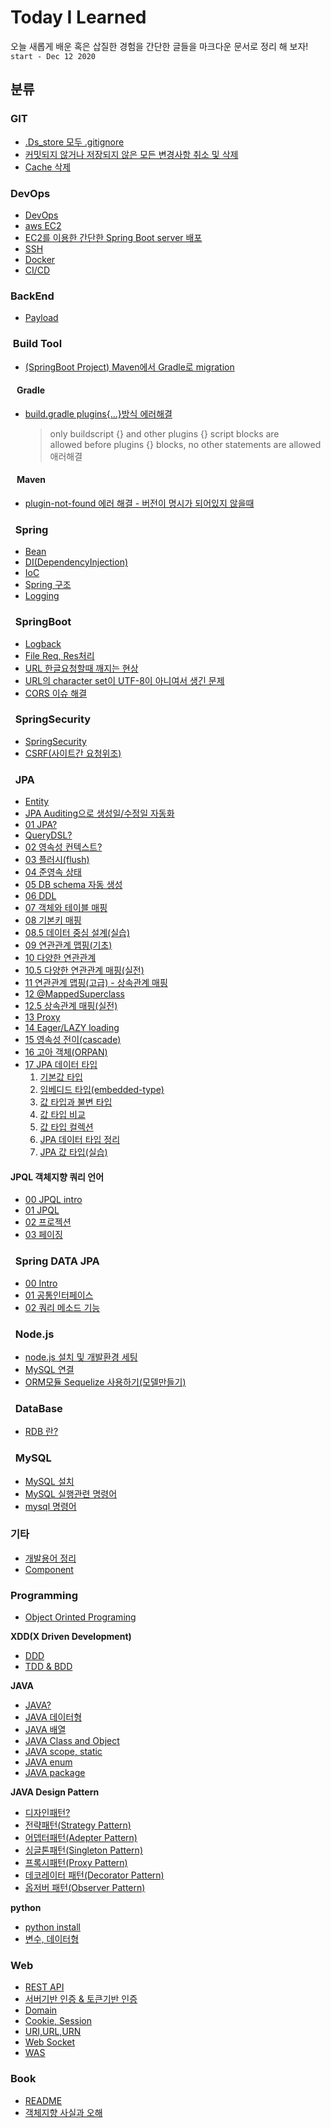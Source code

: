 # Today I Learned
오늘 새롭게 배운 혹은 삽질한 경험을 간단한 글들을 마크다운 문서로 정리 해 보자! `start - Dec 12 2020`  
## 분류
### GIT
- [.Ds_store 모두 .gitignore](/Git/ds-store-ignore.md)
- [커밋되지 않거나 저장되지 않은 모든 변경사항 취소 및 삭제](/Git/rm-unstaged.md)
- [Cache 삭제](/Git/cache-remove.md)

### DevOps
- [DevOps](/DevOps/DevOps.md)
- [aws EC2](/DevOps/awsEC2.md)
- [EC2를 이용한 간단한 Spring Boot server 배포](/DevOps/simple-spring-boot-aws.md)
- [SSH](/DevOps/ssh.md)
- [Docker](/DevOps/Docker.md)
- [CI/CD](/DevOps/CI-CD.md)

### BackEnd
- [Payload](/BE/payload.md)

### &nbsp;Build Tool
- [(SpringBoot Project) Maven에서 Gradle로 migration](/BE/BuildTool/gradle/maven-to-gradle-migration.md)
#### &nbsp;&nbsp; Gradle
- [build.gradle plugins{...}방식 에러해결](/BE/BuildTool/gradle/build-gradle-plugins-allowed%20befor-plugins-block.md)
  > only buildscript {} and other plugins {} script blocks are  
  > allowed before plugins {} blocks, no other statements are allowed   
  > 애러해결

#### &nbsp;&nbsp; Maven
- [plugin-not-found 에러 해결 - 버전이 명시가 되어있지 않을때](/BE/BuildTool/maven/plugin-not-found.md)
### &nbsp; Spring 
- [Bean](/BE/Spring/Bean.md)
- [DI(DependencyInjection)](/BE/Spring/DI(Dependency-Injection).md)
- [IoC](/BE/Spring/IOC(Inversion-Of-Control).md)
- [Spring 구조](/BE/Spring/DTO,DAO,Entity-class.md)
- [Logging](/BE/Spring/Logging.md)
### &nbsp; SpringBoot  
- [Logback](BE/Spring/SpringBoot/logback.md)
- [File Req, Res처리](/BE/Spring/SpringBoot/SpringBootFile-req-res-prosessing.md)
- [URL 한글요청할때 깨지는 현상](/BE/Spring/SpringBoot/KoreanGarbled.md)
- [URL의 character set이 UTF-8이 아니여서 생긴 문제](/BE/Spring/URL-utf-8-problem.md)
- [CORS 이슈 해결](BE/Spring/SpringBoot/cors.md)
### &nbsp; SpringSecurity
- [SpringSecurity](/BE/Spring/SpringSecurity/spring-security.md)
- [CSRF(사이트간 요청위조)](/BE/Spring/SpringSecurity/CSRF.md)
### &nbsp; JPA
- [Entity](/BE/Spring/JPA/Entity.md)
- [JPA Auditing으로 생성일/수정일 자동화](/BE/Spring/JPA/Auditing.md)
- [01 JPA?](/BE/Spring/JPA/01-JPA.md)
- [QueryDSL?](/BE/Spring/JPA/QueryDSL.md)
- [02 영속성 컨텍스트?](/BE/Spring/JPA/02-PersistenceContext.md)
- [03 플러시(flush)](/BE/Spring/JPA/03-flush.md)
- [04 준영속 상태](/BE/Spring/JPA/04-detached.md)
- [05 DB schema 자동 생성](/BE/Spring/JPA/05-DB-schema-auto-create.md)
- [06 DDL](/BE/Spring/JPA/06-DDL.md)
- [07 객체와 테이블 매핑](/BE/Spring/JPA/06-object-table-mapping.md)
- [08 기본키 매핑](/BE/Spring/JPA/07-pk-mapping.md)
- [08.5 데이터 중심 설계(실습)](/BE/Spring/JPA/08.5-db-driven-design.md)
- [09 연관관계 맵핑(기초)](/BE/Spring/JPA/09-relationship-mapping-foundation.md)
- [10 다양한 연관관계](/BE/Spring/JPA/10-various-relationship.md)
- [10.5 다양한 연관관계 매핑(실전)](BE/Spring/JPA/10.5-various-relationship-mapping.md)
- [11 연관관계 맵핑(고급) - 상속관계 매핑](BE/Spring/JPA/11-relationship-mapping-advanced.md)
- [12 @MappedSuperclass](BE/Spring/JPA/12-mapped-superclass.md)
- [12.5 상속관계 매핑(실전)](BE/Spring/JPA/12.5-inherit-relationship-mapping.md)
- [13 Proxy](BE/Spring/JPA/13-proxy.md)
- [14 Eager/LAZY loading](BE/Spring/JPA/14-eager-loading-and-lazy-loading.md)
- [15 영속성 전이(cascade)](BE/SPring/JPA/../../Spring/JPA/15-cascade.md)
- [16 고아 객체(ORPAN)](BE/Spring/JPA/16-orpan.md)
- [17 JPA 데이터 타입](BE/Spring/JPA/17-value-type.md)
  1. [기본값 타입](BE/Spring/JPA/17.1-default-type.md)
  2. [임베디드 타입(embedded-type)](BE/Spring/JPA/17.2-embedded-type.md)
  3. [값 타입과 불변 타입](BE/Spring/JPA/17.3-value-and-immutable.md)
  4. [값 타입 비교](BE/Spring/JPA/17.4-value-type-compare.md)
  5. [값 타입 컬렉션](BE/Spring/JPA/17.5-value-type-collection.md)
  6. [JPA 데이터 타입 정리](BE/Spring/JPA/17.6-organize.md)
  7. [JPA 값 타입(실습)](BE/Spring/JPA/17.7-value-type-mapping.md)
#### JPQL 객체지향 쿼리 언어
- [00 JPQL intro](BE/Spring/JPA/JPQL/00-intro.md)
- [01 JPQL](BE/Spring/JPA/JPQL/01-JPQL.md)
- [02 프로젝션](BE/Spring/JPA/JPQL/02-projection.md)
- [03 페이징](BE/Spring/JPA/JPQL/03-paging.md)

### &nbsp; Spring DATA JPA
- [00 Intro](BE/Spring/JPA/DataJPA/00-intro.md)
- [01 공통인터페이스](BE/Spring/JPA/DataJPA/01-comman-repository.md)
- [02 쿼리 메소드 기능](BE/Spring/JPA/DataJPA/02-query-method.md)

### &nbsp; Node.js
- [node.js 설치 및 개발환경 세팅](/BE/NodeJS/how-to-install-nodeJs.md)
- [MySQL 연결](/BE/NodeJS/Connect-MySql.md)
- [ORM모듈 Sequelize 사용하기(모델만들기)](/BE/NodeJS/sequelize.md)
### &nbsp; DataBase
- [RDB 란?](/DataBase/relational-database.md)
### &nbsp; MySQL
- [MySQL 설치](/DataBase/MySQL/how-to-install-mysql.md)
- [MySQL 실행관련 명령어](/DataBase/MySQL/mysql-run-command.md)
- [mysql 명령어](/DataBase/MySQL/mysql-command.md)

### 기타
- [개발용어 정리](/ETC/dev-terminology.md)
- [Component](/ETC/component.md)
### Programming
- [Object Orinted Programing](/Programming/OOP.md)  

**XDD(X Driven Development)**
- [DDD](/Programming/DDD.md)
- [TDD & BDD](/Programming/TDD-BDD.md)

**JAVA**
- [JAVA?](/Programming/JAVA/01-java.md)
- [JAVA 데이터형](/Programming/JAVA/02-java-Data-type.md)
- [JAVA 배열](/Programming/JAVA/03-array.md)
- [JAVA Class and Object](/Programming/JAVA/04-class-and-object.md)
- [JAVA scope, static](/Programming/JAVA/05-scope-static.md)
- [JAVA enum](/Programming/JAVA/06-enum.md)
- [JAVA package](/Programming/JAVA/07-package.md)
 
**JAVA Design Pattern**
- [디자인패턴?](/Programming/JAVA/Design-pattern/Design-Pattern.md)
- [전략패턴(Strategy Pattern)](/Programming/JAVA/Design-pattern/Strategy-Pattern.md)
- [어뎁터패턴(Adepter Pattern)](Programming/JAVA/Design-pattern/Adepter-Pattern.md)
- [싱글톤패턴(Singleton Pattern)](Programming/JAVA/Design-pattern/Singleton-Pattern.md)
- [프록시패턴(Proxy Pattern)](Programming/JAVA/Design-pattern/Proxy-Pattern.md)
- [데코레이터 패턴(Decorator Pattern)](Programming/JAVA/Design-pattern/Decorator-Pattern.md)
- [옵저버 패턴(Observer Pattern)](programming/java/../../Programming/Java/Design-pattern/Observer-Pattern.md)

**python**
- [python install](/Programming/Python/how-to-install-python.md)
- [변수, 데이터형](/Programming/Python/ariables-and-data-type.md)

### Web
- [REST API](/web/RESTAPI.md)
- [서버기반 인증 & 토큰기반 인증](/web/tokenAuth-serverAuth.md)
- [Domain](/web/domain.md)
- [Cookie, Session](/web/cookie-and-session.md)
- [URI,URL,URN](/web/URI-URL-URN.md)
- [Web Socket](/web/web-socket.md)
- [WAS](/web/was.md)

### Book
- [README](/Book/README.md)
- [객체지향 사실과 오해](/Book/object-orientation-facts-and-misconceptions/README.md)